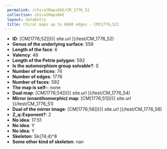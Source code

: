 ```yaml
--- 
 permalink: /chiralMaps6kE/CM_1776_52 
 collection: chiralMaps6kE
 layout: dataEntry
 title: Chiral maps up to 6000 edges - CM[1776;52]
---
```


- **ID**: [CM[1776;52]]({{ site.url }}/test/CM_1776_52)
- **Genus of the underlying surface**: 556
- **Length of the face**: 6
- **Valency**: 48
- **Length of the Petrie polygon**: 592
- **Is the automorphism group solvable?**: S
- **Number of vertices**: 74
- **Number of edges**: 1776
- **Number of faces**: 592
- **The map is self-**: none
- **Dual map**: [CM[1776;54]]({{ site.url }}/test/CM_1776_54)
- **Mirror (enantihomorphic) map**: [CM[1776;51]]({{ site.url }}/test/CM_1776_51)
- **Dual of the mirror image**: [CM[1776;56]]({{ site.url }}/test/CM_1776_56)
- **Z_q-Exponent?**: 2
- **No idea**:  17:51
- **No idea**: Y
- **No idea**: Y
- **Skeleton**: Sk(74;4)^8
- **Some other kind of skeleton**: nan
